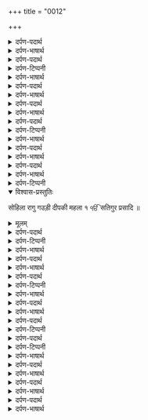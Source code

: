 +++
title = "0012"

+++
<details><summary>दर्पण-पदार्थ</summary>

पद्अर्थ: आपे = स्वयं ही। कीआ = किया हुआ। सभु = हरेक काम। अवरु = और। वेखहि = संभाल करता है। सोइ = सार। गुरमुखि = गुरु की शरण पड़ने वाला मनुष्य।4।
</details>

<details><summary>दर्पण-भाषार्थ</summary>

अर्थ: (हे प्रभु!) तू स्वयं ही सब कुछ पैदा करने वाला है, सब कुछ तेरा किया हुआ ही होता है। तेरे बिना (तेरे जैसा) और कोई नहीं है। जीव पैदा करके उनकी संभाल भी तू स्वयं ही करता है। और, हरेक (के दिल) की सार जानता है।  
हे दास नानक! जो मनुष्य गुरु की शरण पड़ता है उसके अंदर प्रमात्मा परगट हो जाता है।4।2।
</details>

<details><summary>दर्पण-पदार्थ</summary>

पद्अर्थ: तितु = उस में। सरवरु = तालाब। सरवरड़ा = भयानक तालाब। सरवरड़ै = भयानक तालाब में। तितु सरवरड़ै = उस भयानक तालाब में। भईले = हुआ है। पावकु = अग्नि, तृष्णा की आग। तिनहि = उस (प्रभु) ने स्वयं ही। पंक = कीचड़। पंक जु मोह = जो मोह का कीचड़ है। पगु = पैर। हम देखा = हमारे देखते ही, हमारे सामने ही। तह = उस (सरोवर) में। डूबीअले = डूब गये, डूब रहे हैं।1।
</details>

<details><summary>दर्पण-टिप्पनी</summary>

नोट: शब्द ‘तिसु’ का ‘तितु’ अधिकर्ण कारक एकवचन है।
</details>

<details><summary>दर्पण-भाषार्थ</summary>

अर्थ: (हे भाई! हम जीवों का) उस भयानक (संसार) सरोवर में बसेरा है (जिसमे) उस प्रभु ने खुद ही पानी (की जगह तृष्णा की) आग पैदा की है (और उस भयानक शरीर में) जो मोह का कीचड़ है (उसमें जीवों का) पैर नहीं चल सकता है (जीव मोह के कीचड़ में फंसे हुए हैं)। हमारे सामने ही (अनेको जीव मोह के कीचड़ में फंस के) उस (तृष्णारूपी आग के अथाह समुंदर में) डूबते जा रहे है।1।
</details>

<details><summary>दर्पण-पदार्थ</summary>

पद्अर्थ: मन = हे मन! मूढ़ मना = हेमूर्ख मन! गलिआ = गलते जा रहे है, घटते जा रहे हैं।1। रहाउ।
</details>

<details><summary>दर्पण-भाषार्थ</summary>

अर्थ: हे मन! हे मूर्ख मन! तू एक परमात्मा को याद नहीं करता। तू ज्यों ज्यों प्रमात्मा को विसारता जा रहा है, तेरे (अंदर से) गुण घटते जा रहे हैं।1। रहाउ।
</details>

<details><summary>दर्पण-पदार्थ</summary>

पद्अर्थ: हउ = मैं। जती = काम-वासना को रोकने का प्रयत्न करने वाला। सती = ऊँचे आचरण वाला। मुगध = मूर्ख, बे-समझ। जनमु = जीवन। प्रणवति = विनती करता है।2।
</details>

<details><summary>दर्पण-भाषार्थ</summary>

अर्थ: (हे प्रभु!) ना मैं जती हूँ, ना मैं सती हूँ, ना ही मैं पढ़ा हुआ हूँ। मेरा जीवन तो मूर्खों-बेसमझों वाला बना हुआ है (भाव, जत, सत और विद्या इस तृष्णा की आग और मोह के कीचड़ में गिरने से बचा नहीं सकते। यदि मनुष्य प्रभु को भुला दे तो जत, सत, विद्या के होते हुए भी मनुष्य की जिंदगी महांमूर्खों वाली ही होती है)। सो, नानक विनती करता है: (कि हे प्रभु! मुझे) उन (गुरमुखों) की शरण में (रख), जिनको तू नहीं भूला (जिनको तेरी याद नहीं भूली)।2।3।
</details>

<details><summary>दर्पण-पदार्थ</summary>

पद्अर्थ: भई परापति = मिली है। देहुरीआ = खूबसूरत देह। मानुख देहुरीआ = सुंदर मानव शरीर। बरीआ = बारी,मौका। अवरि = और सारे। भजु = याद कर, स्मरण कर।1।
</details>

<details><summary>दर्पण-टिप्पनी</summary>

नोट: ‘अवरु’ एकवचन है और ‘अवरि’ बहुवचन।
</details>

<details><summary>दर्पण-भाषार्थ</summary>

अर्थ: (हे भाई!) तुझे सुंदर मानव शरीर मिला है। परमेश्वर को मिलने का तेरे लिए यही मौका है। (यदि ईश्वर को मिलने का कोई प्रयत्न ना किया, तो) और सारे काम तेरे किसी भी अर्थ नहीं। (ये काम तेरी जीवात्मा को कोई लाभ नहीं पहुँचाएंगे)। (इस वास्ते) साधु-संगत में (भी) मिल बैठा कर। (साधु-संगत में बैठ के भी) सिर्फ परमेश्वर का नाम स्मरण किया कर (साधु-संगत में बैठने का भी तभी लाभ है अगर वहाँ तू परमात्मा की महिमा में जुड़े)।1।
</details>

<details><summary>दर्पण-पदार्थ</summary>

पद्अर्थ: सरंजामि = इंतजाम में, प्रबंध में। लागु = लग। भवजल = संसार समुंदर। तरन कै सरंजामि = पार होने की कोशिश में। ब्रिथा = व्यर्थ। जात = जा रहा है। रंगि = प्यार में।1। रहाउ।
</details>

<details><summary>दर्पण-भाषार्थ</summary>

(हे भाई!) संसार समुन्द्र से पार लांघने की भी कोशिश में लग। (सिर्फ) माया के प्यार में मानव जन्म व्यर्थ जा रहा है। १। रहाउ।
</details>

<details><summary>दर्पण-पदार्थ</summary>

जपु = स्मरण। तपु = सेवा आदि उद्यम। संजमु = मन को विकारों से रोकने की पूरी कोशिश। साधू = गूरू। सेवा हरि राइआ = हरि राय की सेवा, मालिक प्रभु का स्मरण। कहु = कहो। नानक = हे नानक! हम = हम जीव। नीच करंमा = नीच कर्म करने वाले, मंदकर्मी। सरमा = शर्म, लज्जा।2।
</details>

<details><summary>दर्पण-भाषार्थ</summary>

(हे भाई!) तू प्रभु का स्मरण नहीं करता (प्रभु से मिलने के लिए सेवा आदि कोई) उद्यम नहीं करता, मन को विकारों की ओर से रोकने का कोई यत्न नहीं करता - तू (ऐसा कोई) धर्म नहीं कमाता। ना तूने गुरु की सेवा की, ना तूने मालिक प्रभु का नाम जपना ही किया। हे नानक! (परमेश्वर के दर पे अरदास कर, और) कह - (हे प्रभु!) हम जीव मंद-कर्मी हैं (तेरी शरण पड़े हैं) शरण पड़े की लज्जा रखो।2।4।
</details>

<details><summary>दर्पण-टिप्पनी</summary>

नोट: साधारण तौर पे हरेक संग्रहि के शब्द आदि महला १ के शबदों से शुरू होते हैं। आगे बाकी गुरु-व्यक्तियों के सिलसिलेवार आते हैं। पर, संग्रहि ‘सो पुरखु’ का पहला शब्द है ही महला ४ का। इस वास्ते म: ४ का दूसरा शबदभी साथ ही दे के आगे बाकी की तरतीब सिलसिलेवार रखी है।  
अगर ये दोनों संग्रहि अलग-अलग ना होते तो इनकी मिलीजुली तरतीब यूँ होती;  

म: १– सोदरु केहा; सुणि वडा; आखा जीवा; तित सरवरड़ै----(4 शब्द)  

म: ४– हरि के जन; सो पुरखु; तूं करता------------------------(3 शब्द)  

म: ५– काहे रे मन; भई परापति--------------------------------(2 शब्द)  

जोड़----------------------------------------------------------------9 शब्द।
</details>

<details open><summary>विश्वास-प्रस्तुतिः</summary>

सोहिला रागु गउड़ी दीपकी महला १ ੴ सतिगुर प्रसादि ॥
</details>

<details><summary>मूलम्</summary>

सोहिला रागु गउड़ी दीपकी महला १ ੴ सतिगुर प्रसादि ॥
</details>

<details><summary>दर्पण-पदार्थ</summary>

पद्अर्थ: जै घरि = जिस घर में। जिस सतसंग घर में। कीरति = महिमा। आखीऐ = कही जाती है। तितु घरि = उस सत्संग घर में। सोहिला = सुहाग के गीत, प्रभु-पति से मिलन के उल्लास के शब्द।1।
</details>

<details><summary>दर्पण-टिप्पनी</summary>

नोट: लड़की के विवाह के समय जो गीत रात को औरतें मिल के गाती हैं उनको ‘सोहिलड़े’ कहा जाता है। इन गीतों में कुछ तो विछोड़े का जज़्बा होता है जो लड़की के ब्याहे जाने से माता-पिता और सहेलियों को होता है, तथा कुछ असीसें आदि होती हैं कि पति के घर जा के सुखी बसे।
</details>

<details><summary>दर्पण-भाषार्थ</summary>

अर्थ: जिस (सत्संग) घर में (परमात्मा की) महिमा की जाती है और कर्तार के गुणों की विचार होती है (हे शरीर-कन्या!) उस (सत्संग) घर में (जा के तू भी) प्रभु के महिमा के गीत (सुहाग-मिलाप के उल्लास के शब्द) गाया कर और अपने पैदा करने वाले प्रभु को याद करा कर।1।
</details>

<details><summary>दर्पण-पदार्थ</summary>

पद्अर्थ: हउ = मैं। वारी = सदके। जितु सोहिलै = जिस सोहिले की बरकत से।1। रहाउ।
</details>

<details><summary>दर्पण-भाषार्थ</summary>

अर्थ: (हे शरीर!) तू (सत्संगियों के साथ मिल के) प्यारे निरभउ (पति परमेश्वर) की कीर्ति के गीत गा (और कह) मैं सदके हूँ उस कीर्ति के गीत से जिसकी इनायत से सदा सुख मिलता है।1। रहाउ।
</details>

<details><summary>दर्पण-पदार्थ</summary>

पद्अर्थ: नित नित = सदा ही। समालीअनि = संभालते हैं। देखैगा = संभाल करता है, संभाल करेगा। तेरे = तेरे पास से (हे शरीर!)। दानै कीमति = दान का मुल्य, बख्शिशों की कीमत। सुमारु = अंदाजा, अंत।2।
</details>

<details><summary>दर्पण-टिप्पनी</summary>

नोट: ‘समालीअनि’ शब्द कर्मवाच,वर्तमान काल, अन् पुरख, बहुवचन है।
</details>

<details><summary>दर्पण-भाषार्थ</summary>

अर्थ: (हे शरीर! जिस पति परमेश्वर की हजूरी में) सदा ही जीवों की संभाल हो रही है, जो दातें देने वाला मालिक (हरेक जीव की) संभाल करता है, (जिस दातार की) दातों के मुल्य (हे शरीर-कन्या!) तुझसे नहीं चुकाए जा सकते, उस दातार का क्या अंदाजा (तू लगा सकती है)? (वह दातार प्रभु बहुत बेअंत है)।2।
</details>

<details><summary>दर्पण-पदार्थ</summary>

पद्अर्थ: स्मबति = साल। साहा = ब्याहे जाने का दिन। लिखिया = मिथा हुआ।  
मिलि करि = मिल जुल के। पावहु तेल = (विवाह से कुछ दिन पहले विवाह वाली लड़की को मांईए डालते हैं। चाचियां, ताईयां व सहेलियां मिल के उसके सिर पर तेल डालती हैं, और आर्शीवाद भरेगीत गाती हैं कि पति के घर जा के सुखी बसे)। असीसड़ीआ = खूबसूरत आसीसें।3।
</details>

<details><summary>दर्पण-भाषार्थ</summary>

अर्थ: (सत्संग में जा के, हे शरीर-कन्या! आरजूएं करा कर-) वह संबत् वह दिन (जो पहले ही) निश्चित है (जब पति के देश जाने के लिए मेरे वास्ते साहे-चिट्ठी आनी है, हे सत्संगी सहेलियो!) मिल के मुझे मांईएं डालो, तथा, हे सज्जन सहेलियो! मुझे खूबसूरत आर्शीवाद भी दो (भाव, मेरे लिए अरदास भी करो) जिससे प्रभु पति से मेरा मिलाप हो जाए।3।
</details>

<details><summary>दर्पण-पदार्थ</summary>

पद्अर्थ: घरि = घर में। घरि घरि = हरेक घर में। पाहुचा = पहोचा, साहे चिट्ठी, बुलावा पत्र।
</details>

<details><summary>दर्पण-टिप्पनी</summary>

नोट: विवाह का साहा और लगन पक्का होने पे लड़के वालों का नाई बारात की गिनती आदि व और जरूरी संदेश ले के लड़की वालों के घर जाता है। उसको पहोचे वाला नाई कहते हैं।
</details>

<details><summary>दर्पण-पदार्थ</summary>

पद्अर्थ: पवंनि = पड़ते हैं। सदड़े = बुलावे। सो दिह = उस दिहाड़े। आवंनि = आते हैं।4।
</details>

<details><summary>दर्पण-टिप्पनी</summary>

नोट: विवाह के समय पहले माईए की रस्म होती है। चाचियां, ताईयां, भाभियां व सहेलियां मिल के विवाह वाली लड़की के सिर में तेल डालती हैं। उसको स्नान करवाती हैं, साथ साथ सुहाग के गीत गाती हैं। पति के घर जा के सुखी बसने की आसीसें देती हैं। उन दिनों रात को गाने बैठी औरतें भी सोहिलड़े व सुहाग के गीत गाती हैं। इन गीतों में आसीसें व सुहाग के गीत भी होते हैं और वैराग के भी। क्योंकि, एक तरफ तो लड़की ने ब्याहे जा के अपने पति के घर जाना है; दूसरी तरफ, उस लड़की का माता-पिता, बहिनों-भाईयों, सहेलियों, चाचियों, ताईयों, भरजाईयों आदि से वियोग भी होना होता है। इन गीतों में ये दोनों मिश्रित भाव होते हैं।  
जैसे विवाह के लिए समय महूरत तय किया जाता है, और उस तय समय में ही विवाह की सभी रस्में संपन्न करने का पूरा प्रयत्न किया जाता है। इसी प्रकार हरेक जीव-कन्या का वह समय पहले ही निश्चित किया जा चुका है, जब मौत की साहा-चिट्ठी आती है, और इसने साक-सम्बंधियों से बिछुड़ के इस जगत पेके घर को छोड़ के परलोक में जाना है।  
इस शब्द में शरीर-कन्या को समझाया गया है कि सत्संग में सुहाग के गीत गाया कर, और सुना कर। सत्संग, जैसे, माईएं पड़ने की जगह है। सत्संगी सहेलियां यहां एक-दूसरी सहेली को आसीसें देती हैं, अरदास करती हैंकि परलोक जाने वाली सहेली को प्रभु-पति का मिलाप हो।
</details>

<details><summary>दर्पण-भाषार्थ</summary>

अर्थ: (परलोक में जाने के लिए मौत की) ये साहा-चिट्ठी हरेक घर में आ रही है, ये बुलावे नित्य आ रहे हैं। (हे सत्संगियो!) उस बुलावा देने वाले प्रभु-पति को हमेशा याद रखना चाहिए (क्योंकि) हे नानक! (हमारे भी) वह दिन (नजदीक) आ रहे हैं।4।1।
</details>

<details><summary>दर्पण-पदार्थ</summary>

पद्अर्थ: छिअ = छह। घर = शास्त्र (सांख, न्याय, वैशेषिक, योग, मीमांसा तथा वेदांत)। गुर = (इन शास्त्रों के) कर्ता (कपिल, गौतम, कणाद, पतंजली, जैमिनी व व्यास)। उपदेश = शिक्षा, सिद्धांत। गुर गुर = ईष्ट प्रभु। एको = एक ही। वेस = रूप।1।
</details>

<details><summary>दर्पण-भाषार्थ</summary>

अर्थ: (हे भाई!) छह शास्त्र हैं, छह ही (इन शास्त्रों को) चलाने वाले हैं, छह ही इनके सिद्धांत हैं। पर इन सारों का मूल गुरु (परमात्मा) एक है। (ये सारे सिद्धांत) उस एक प्रभु के ही अनेक वेश हैं (प्रभु की हस्ती के प्रकाश के रूप हैं)।1।
</details>

<details><summary>दर्पण-पदार्थ</summary>

पद्अर्थ: बाबा = हे भाई! जै घरि = जिस (सत्संग) घर में। करते कीरति = कर्तार की महिमा। होइ = होती है। राखु = संभाल। तोइ = तेरी। वडाई = भलाई।1। रहाउ।
</details>

<details><summary>दर्पण-भाषार्थ</summary>

अर्थ: हे भाई! जिस (सत्संग) घर में कर्तार की महिमा होती है, उस घर को संभाल के रख (उस सत्संग का आसरा लिए रख। इसी में) तेरी भलाई है।1। रहाउ।
</details>

<details><summary>दर्पण-पदार्थ</summary>

पद्अर्थ: आँख के 15 फोर= 1 विसा। 15 विसुए= 1 चसा। 30 चसे = 1 पल। 60पल = 1 घड़ी। 7.5 घड़ीयां =1 पहर। 8 पहर = 1 दिन रात। 15 थितें; 7 वार; 12 महीने; 6ऋतुएं।2।
</details>

<details><summary>दर्पण-भाषार्थ</summary>

अर्थ: जैसे, विसुए, चसे, घड़ियां, पहर, थिति, वार, महीना (आदि) और अन्य ऋतुएं हैं, पर सूरज एक ही है (जिसके सारे विभिन्न रूप हैं), उसी प्रकार, हे नानक! कर्तार के (ये सारे सिद्धांत आदि) अनेक स्वरूप हैं।2।2।
</details>